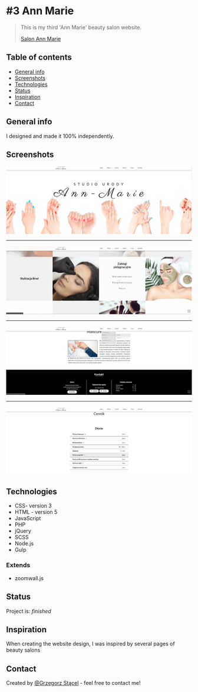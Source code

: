 # #3 Ann Marie
> This is my third 'Ann Marie' beauty salon website.
>
> [Salon Ann Marie](http://salonannmarie.czest.pl/)

## Table of contents
* [General info](#general-info)
* [Screenshots](#screenshots)
* [Technologies](#technologies)
* [Status](#status)
* [Inspiration](#inspiration)
* [Contact](#contact)

## General info
I designed and made it 100% independently.

## Screenshots
![Example screenshot](./img_readme/1.png)

***

![Example screenshot](./img_readme/2.png)

***

![Example screenshot](./img_readme/3.png)

***

![Example screenshot](./img_readme/4.png)


## Technologies
* CSS- version 3
* HTML - version 5
* JavaScript
* PHP
* jQuery
* SCSS
* Node.js
* Gulp

### Extends
* zoomwall.js

## Status
Project is: _finished_

## Inspiration
When creating the website design, I was inspired by several pages of beauty salons

## Contact
Created by [@Grzegorz Stącel](mailto:stacelgrzegorz@gmail.com) - feel free to contact me!
